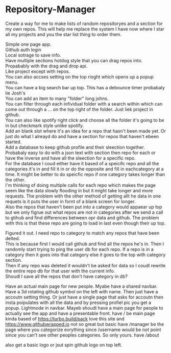# Repository-Manager

Create a way for me to make lists of random repositoryes and a section for my own repos. This will help me replace the system I have now where I star all my projects and you the star list thing to order them.

Simple one page app.\
Github auth login\
Local sotrage to save info.\
Have multiple sections hotdog style that you can drag repos into. Propabably with the drag and drop api.\
Like project except with repos.\
You can also accses setting on the top rioght which opens up a popup menu.\
You can have a big search bar up top. This has a debounce timer probabaly lie Josh's\
You can add an item to many "folder" long johns.\
You can filter through each infividual folder with a search within which can come out through a ... on the top right of the folder. Just liek project in github.\
You can also like spotify right click and choose all the folder it's going to be in but checkmark style unlike spotify.\
Add an blank slot where it's an idea for a repo that hasn't been made yet. Or just do what I alreayd do and have a section for repos that haven't ebeen started.\
Add a database to keep github profile and their sleection together. Probabaly easy to do with a json text with section then repo for each or have the inverse and have all the sleection for a specific repo.\
For the database I coud either have it based of a speicifc repo and all the categories it's in and fill it in or do the opposite and fill in eachcategory at a time. It might be better to do speicfic repo if one category takes longer than the other.\
I'm thinking of doing multiple calls for each repo which makes the page seem like the data slowly flooding in but it might take longer and more requests. The problem with the other method of getting allt he data in one requets is it puts the user in fornt of a blank screen for longer.\
Also the repos that haven't been put into a category would appaear up top but we only figrue out what repos are not in categories after we send a call to gtihub and find differences between opr data and github. The problem with this is that these repo are going to load in last even though their up top.

Figured it out. I need repo to category to match any repos that have been delted.\
This is because first I would call github and find all the repos he's in. Then I randomly start trying to ping the user db for each repo. If a repo is in a category then it goes into that category else it goes to the top with category section.\
Then if any repo was deleted it wouldn't be asked for data so I coudl rewrite the entire repo db for that user with the current info.\
Shoudl I save all the repos that don't have category in db?

Have an actual main page for new people. Myabe have a shared navbar. Have a 3d rotating github symbol on the left with name. Then just have a accoutn setting thing. Or just have a single page that asks for accoutn then insta poipulates with all the data and by pressing profiel pic you get a popup. Lightmode in navbar. Mayeb shoudl have a main page for people to actually see the app and have a presentable front.
have / be main page kinda based of https://turbo.build/pack love this site and https://www.githubwrapped.io not so great but basic
have /manager be the page where you categorize evrything since /username would be not point since you can't see other peoples categories. So only yours.
have /about

also get a basic logo or jsut spin github logo on top left.
